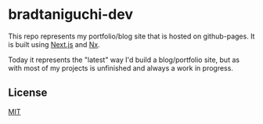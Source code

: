 # bradtaniguchi-dev

This repo represents my portfolio/blog site that is hosted on github-pages. It is built using [Next.js](https://nextjs.org/) and [Nx](https://nx.dev/).

Today it represents the "latest" way I'd build a blog/portfolio site, but as with
most of my projects is unfinished and always a work in progress.

## License

[MIT](./LICENSE.md)
